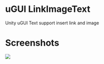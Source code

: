 # uGUI LinkImageText
Unity uGUI Text support insert link and image

# Screenshots
![](https://github.com/akof1314/uGUI_LinkImageText/raw/master/Screenshots/Screenshots.png)

